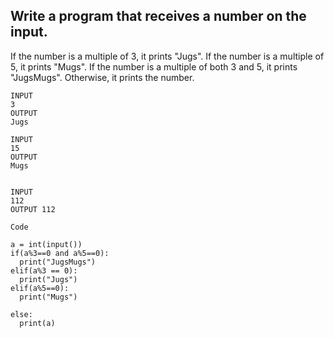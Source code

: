 ## Write a program that receives a number on the input.
If the number is a multiple of 3, it prints "Jugs". 
If the number is a multiple of 5, it prints "Mugs".
If the number is a multiple of both 3 and 5, it prints "JugsMugs".
Otherwise, it prints the number.

```
INPUT 
3 
OUTPUT
Jugs

INPUT 
15
OUTPUT
Mugs


INPUT 
112
OUTPUT 112
```

```
Code

a = int(input())
if(a%3==0 and a%5==0):
  print("JugsMugs")
elif(a%3 == 0):
  print("Jugs")
elif(a%5==0):
  print("Mugs")

else:
  print(a)
```
